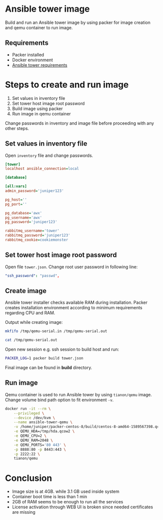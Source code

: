 # Ansible tower image 
Build and run an Ansible tower image by using packer for image creation and qemu container to run image.

## Requirements
- Packer installed 
- Docker environment
- [Ansible tower requirements](https://docs.ansible.com/ansible-tower/latest/html/installandreference/requirements_refguide.html)


# Steps to create and run image
1. Set values in inventory file 
2. Set tower host image root password
3. Build image using packer
4. Run image in qemu container

Change passwords in inventory and image file before proceeding with any other steps.

## Set values in inventory file
Open `inventory` file and change passwords.
 
```ini
[tower]
localhost ansible_connection=local

[database]

[all:vars]
admin_password='juniper123'

pg_host=''
pg_port=''

pg_database='awx'
pg_username='awx'
pg_password='juniper123'

rabbitmq_username='tower'
rabbitmq_password='juniper123'
rabbitmq_cookie=cookiemonster
```

## Set tower host image root password
Open file `tower.json`. Change root user password in following line:

```yaml
"ssh_password": "passwd",
```

## Create image
Ansible tower installer checks available RAM during installation. 
Packer creates installation environment according to minimum requirements regarding CPU and RAM.

Output while creating image:

```bash
mkfifo /tmp/qemu-serial.in /tmp/qemu-serial.out
```

```bash
cat /tmp/qemu-serial.out
```

Open new session e.g. ssh session to build host and run:

```bash
PACKER_LOG=1 packer build tower.json
```

Final image can be found in __build__ directory. 

## Run image
Qemu container is used to run Ansible tower by using `tianon/qemu` image. 
Change volume bind path option to fit environment `-v`.
 
```bash
docker run -it --rm \
    --privileged \
	--device /dev/kvm \
	--name ansible-tower-qemu \
	-v /home/juniper/packer-centos-8/build/centos-8-amd64-1589567398.qcow2:/tmp/hda.qcow2 \
	-e QEMU_HDA=/tmp/hda.qcow2 \
	-e QEMU_CPU=2 \
	-e QEMU_RAM=2048 \
	-e QEMU_PORTS='80 443' \
	-p 8888:80 -p 8443:443 \
    -p 2222:22 \
	tianon/qemu
```

# Conclusion
- Image size is at 4GB. while 3.1 GB used inside system 
- Container boot time is less than 1 min
- 2GB of RAM seems to be enough to run all the services
- License activation through WEB UI is broken since needed certificates are missing
